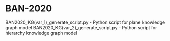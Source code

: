 # BAN-2020
BAN2020_KG(var_1)_generate_script.py - Python script for plane knowledge graph model
BAN2020_KG(var_2)_generate_script.py - Python script for hierarchy knowledge graph model
